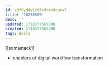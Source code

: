 ```yaml
---
id: s9f0yd4yi205cdb4x9oqrw7
title: '20230509'
desc: ''
updated: 1710177569308
created: 1710177569308
tags: daily
---
```

[[somastack]]
- enablers of digital workflow transformation